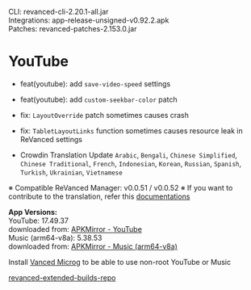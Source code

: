 CLI: revanced-cli-2.20.1-all.jar  
Integrations: app-release-unsigned-v0.92.2.apk  
Patches: revanced-patches-2.153.0.jar  

YouTube
==
- feat(youtube): add `save-video-speed` settings
- feat(youtube): add `custom-seekbar-color` patch

- fix: `LayoutOverride` patch sometimes causes crash
- fix: `TabletLayoutLinks` function sometimes causes resource leak in ReVanced settings

- Crowdin Translation Update
`Arabic`, `Bengali`, `Chinese Simplified`, `Chinese Traditional`, `French`, `Indonesian`, `Korean`, `Russian`, `Spanish`, `Turkish`, `Ukrainian`, `Vietnamese`

※ Compatible ReVanced Manager: v0.0.51 / v0.0.52
※ If you want to contribute to the translation, refer this [documentations](https://telegra.ph/How-to-contribute-to-Crowdin-translations-via-upload-of-stringsxml-file-11-10)
  
**App Versions:**  
YouTube: 17.49.37  
downloaded from: [APKMirror - YouTube](https://www.apkmirror.com/apk/google-inc/youtube/youtube-17-49-37-release/youtube-17-49-37-2-android-apk-download/)  
Music (arm64-v8a): 5.38.53  
downloaded from: [APKMirror - Music (arm64-v8a)](https://www.apkmirror.com/apk/google-inc/youtube-music/youtube-music-5-38-53-release/youtube-music-5-38-53-android-apk-download/)  

Install [Vanced Microg](https://github.com/inotia00/VancedMicroG/releases) to be able to use non-root YouTube or Music  

[revanced-extended-builds-repo](https://github.com/E85Addict/revanced-extended-builds)  
